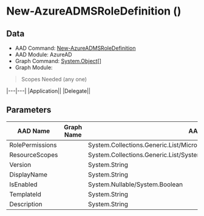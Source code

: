 # New-AzureADMSRoleDefinition ()

## Data

+ AAD Command: [New-AzureADMSRoleDefinition](https://docs.microsoft.com/en-us/powershell/module/AzureAD/New-AzureADMSRoleDefinition)
+ AAD Module: AzureAD
+ Graph Command: [System.Object[]](https://docs.microsoft.com/en-us/powershell/module//System.Object[])
+ Graph Module: 

> Scopes Needed (any one)

|---|---|
|Application||
|Delegate||

## Parameters

|AAD Name|Graph Name|AAD Type|Graph Type|Infos|
|---|---|---|---|---|
|RolePermissions||System.Collections.Generic.List/Microsoft.Open.MSGraph.Model.RolePermission|||
|ResourceScopes||System.Collections.Generic.List/System.String|||
|Version||System.String|||
|DisplayName||System.String|||
|IsEnabled||System.Nullable/System.Boolean|||
|TemplateId||System.String|||
|Description||System.String|||

